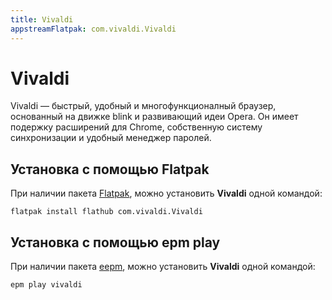 ```yaml
---
title: Vivaldi
appstreamFlatpak: com.vivaldi.Vivaldi
---
```


# Vivaldi

Vivaldi — быстрый, удобный и многофункционалный браузер, основанный на движке blink и развивающий идеи Opera. Он имеет подержку расширений для Сhrome, собственную систему синхронизации и удобный менеджер паролей.

## Установка c помощью Flatpak <Badge type="danger" text="Неофициальная сборка" />

При наличии пакета [Flatpak](/flatpak), можно установить **Vivaldi** одной командой:

```shell
flatpak install flathub com.vivaldi.Vivaldi
```

<!--@include: ./parts/install/software-flatpak.md-->

## Установка c помощью epm play <Badge type="danger" text="Неофициальная сборка" />

При наличии пакета [eepm](/epm), можно установить **Vivaldi** одной командой:

```shell
epm play vivaldi
```
